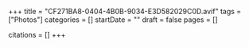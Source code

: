 +++
title = "CF271BA8-0404-4B0B-9034-E3D582029C0D.avif"
tags = ["Photos"]
categories = []
startDate = ""
draft = false
pages = []

citations = []
+++
